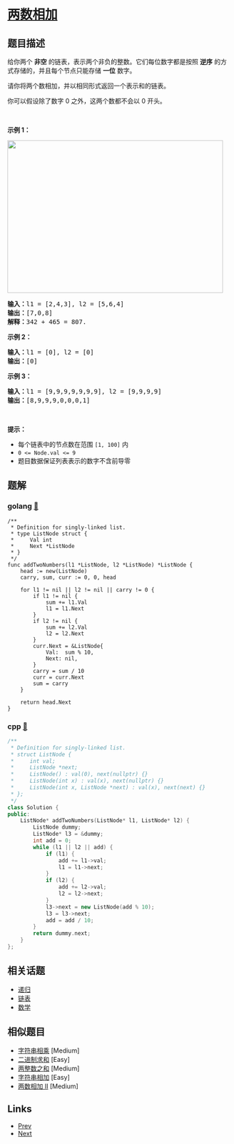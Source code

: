 
# [两数相加](https://leetcode-cn.com/problems/add-two-numbers)

## 题目描述

<p>给你两个 <strong>非空</strong> 的链表，表示两个非负的整数。它们每位数字都是按照 <strong>逆序</strong> 的方式存储的，并且每个节点只能存储 <strong>一位</strong> 数字。</p>

<p>请你将两个数相加，并以相同形式返回一个表示和的链表。</p>

<p>你可以假设除了数字 0 之外，这两个数都不会以 0 开头。</p>

<p> </p>

<p><strong>示例 1：</strong></p>
<img alt="" src="https://assets.leetcode-cn.com/aliyun-lc-upload/uploads/2021/01/02/addtwonumber1.jpg" style="width: 483px; height: 342px;" />
<pre>
<strong>输入：</strong>l1 = [2,4,3], l2 = [5,6,4]
<strong>输出：</strong>[7,0,8]
<strong>解释：</strong>342 + 465 = 807.
</pre>

<p><strong>示例 2：</strong></p>

<pre>
<strong>输入：</strong>l1 = [0], l2 = [0]
<strong>输出：</strong>[0]
</pre>

<p><strong>示例 3：</strong></p>

<pre>
<strong>输入：</strong>l1 = [9,9,9,9,9,9,9], l2 = [9,9,9,9]
<strong>输出：</strong>[8,9,9,9,0,0,0,1]
</pre>

<p> </p>

<p><strong>提示：</strong></p>

<ul>
	<li>每个链表中的节点数在范围 <code>[1, 100]</code> 内</li>
	<li><code>0 <= Node.val <= 9</code></li>
	<li>题目数据保证列表表示的数字不含前导零</li>
</ul>


## 题解

### golang [🔗](add-two-numbers.go) 
```golang
/**
 * Definition for singly-linked list.
 * type ListNode struct {
 *     Val int
 *     Next *ListNode
 * }
 */
func addTwoNumbers(l1 *ListNode, l2 *ListNode) *ListNode {
	head := new(ListNode)
	carry, sum, curr := 0, 0, head

	for l1 != nil || l2 != nil || carry != 0 {
		if l1 != nil {
			sum += l1.Val
			l1 = l1.Next
		}
		if l2 != nil {
			sum += l2.Val
			l2 = l2.Next
		}
		curr.Next = &ListNode{
			Val:  sum % 10,
			Next: nil,
		}
		carry = sum / 10
		curr = curr.Next
		sum = carry
	}

	return head.Next
}

```
### cpp [🔗](add-two-numbers.cpp) 
```cpp
/**
 * Definition for singly-linked list.
 * struct ListNode {
 *     int val;
 *     ListNode *next;
 *     ListNode() : val(0), next(nullptr) {}
 *     ListNode(int x) : val(x), next(nullptr) {}
 *     ListNode(int x, ListNode *next) : val(x), next(next) {}
 * };
 */
class Solution {
public:
    ListNode* addTwoNumbers(ListNode* l1, ListNode* l2) {
        ListNode dummy;
        ListNode* l3 = &dummy;
        int add = 0;
        while (l1 || l2 || add) {
            if (l1) {
                add += l1->val;
                l1 = l1->next;
            }
            if (l2) {
                add += l2->val;
                l2 = l2->next;
            }
            l3->next = new ListNode(add % 10);
            l3 = l3->next;
            add = add / 10; 
        }
        return dummy.next;
    }
};
```


## 相关话题

- [递归](../../tags/recursion.md) 
- [链表](../../tags/linked-list.md) 
- [数学](../../tags/math.md) 


## 相似题目

- [字符串相乘](../multiply-strings/README.md)  [Medium] 
- [二进制求和](../add-binary/README.md)  [Easy] 
- [两整数之和](../sum-of-two-integers/README.md)  [Medium] 
- [字符串相加](../add-strings/README.md)  [Easy] 
- [两数相加 II](../add-two-numbers-ii/README.md)  [Medium] 


## Links

- [Prev](../two-sum/README.md) 
- [Next](../longest-substring-without-repeating-characters/README.md) 

